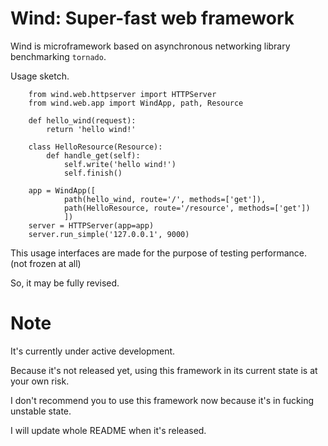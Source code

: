 Wind: Super-fast web framework
==============================
Wind is microframework based on asynchronous networking library benchmarking `tornado`.

Usage sketch.

        from wind.web.httpserver import HTTPServer
        from wind.web.app import WindApp, path, Resource

        def hello_wind(request):
            return 'hello wind!'
        
        class HelloResource(Resource):
            def handle_get(self):
                self.write('hello wind!')
                self.finish()
                
        app = WindApp([
                path(hello_wind, route='/', methods=['get']),
                path(HelloResource, route='/resource', methods=['get'])
                ])
        server = HTTPServer(app=app)
        server.run_simple('127.0.0.1', 9000)

This usage interfaces are made for the purpose of testing performance. (not frozen at all)

So, it may be fully revised.


Note
====
It's currently under active development. 

Because it's not released yet, using this framework in its current state is at your own risk.

I don't recommend you to use this framework now because it's in fucking unstable state.

I will update whole README when it's released.
